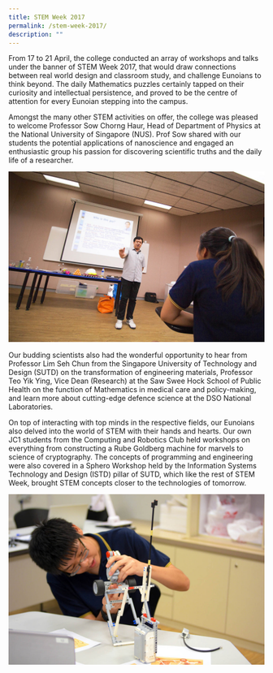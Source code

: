 ```yaml
---
title: STEM Week 2017
permalink: /stem-week-2017/
description: ""
---
```


From 17 to 21 April, the college conducted an array of workshops and talks under the banner of STEM Week 2017, that would draw connections between real world design and classroom study, and challenge Eunoians to think beyond. The daily Mathematics puzzles certainly tapped on their curiosity and intellectual persistence, and proved to be the centre of attention for every Eunoian stepping into the campus.

Amongst the many other STEM activities on offer, the college was pleased to welcome Professor Sow Chorng Haur, Head of Department of Physics at the National University of Singapore (NUS). Prof Sow shared with our students the potential applications of nanoscience and engaged an enthusiastic group his passion for discovering scientific truths and the daily life of a researcher.

![](/images/STEM2017_01.jpg)

Our budding scientists also had the wonderful opportunity to hear from Professor Lim Seh Chun from the Singapore University of Technology and Design (SUTD) on the transformation of engineering materials, Professor Teo Yik Ying, Vice Dean (Research) at the Saw Swee Hock School of Public Health on the function of Mathematics in medical care and policy-making, and learn more about cutting-edge defence science at the DSO National Laboratories.

On top of interacting with top minds in the respective fields, our Eunoians also delved into the world of STEM with their hands and hearts. Our own JC1 students from the Computing and Robotics Club held workshops on everything from constructing a Rube Goldberg machine for marvels to science of cryptography. The concepts of programming and engineering were also covered in a Sphero Workshop held by the Information Systems Technology and Design (ISTD) pillar of SUTD, which like the rest of STEM Week, brought STEM concepts closer to the technologies of tomorrow.

![](/images/STEM2017_02.jpg)

